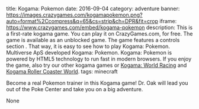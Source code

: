 title: Kogama: Pokemon
date: 2016-09-04
category: adventure
banner: https://images.crazygames.com/kogamapokemon.png?auto=format%2Ccompress&q=65&cs=strip&ch=DPR&fit=crop
iframe: https://www.crazygames.com/embed/kogama-pokemon
description: This is a first-rate kogama game. You can play it on CrazyGames.com, for free. The game is available as an unblocked game. The game features a controls section . That way, it is easy to see how to play Kogama: Pokemon. Multiverse ApS developed Kogama: Pokemon. Kogama: Pokemon is powered by HTML5 technology to run fast in modern browsers. If you enjoy the game, also try our other kogama games or <a href='https://www.crazygames.com/game/kogama-world-racing' target='_blank'>Kogama: World Racing</a> and <a href='https://www.crazygames.com/game/kogama-roller-coaster-world' target='_blank'>Kogama Roller Coaster World</a>.
tags: minecraft

Become a real Pokemon trainer in this Kogama game! Dr. Oak will lead you out of the Poke Center and take you on a big adventure.

None
        